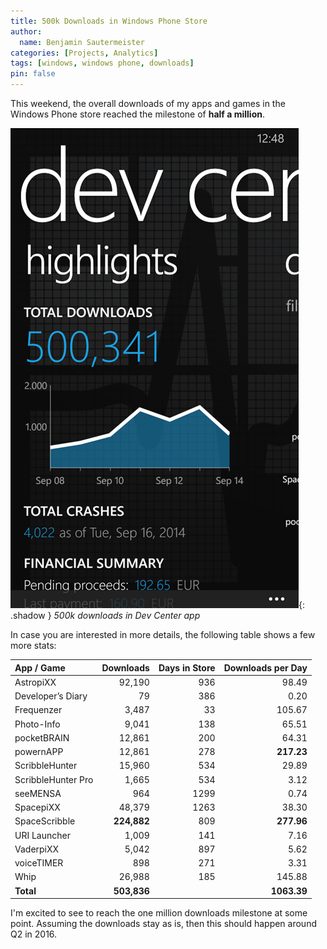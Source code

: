 ```yaml
---
title: 500k Downloads in Windows Phone Store
author:
  name: Benjamin Sautermeister
categories: [Projects, Analytics]
tags: [windows, windows phone, downloads]
pin: false
---
```


This weekend, the overall downloads of my apps and games in the Windows Phone store reached the milestone of **half a million**.

![500k Downloads](/assets/img/posts/2014/500k-downloads.png){: .shadow }
_500k downloads in Dev Center app_

In case you are interested in more details, the following table shows a few more stats:

| App / Game         | Downloads   | Days in Store | Downloads per Day |
|:-------------------|------------:|--------------:|------------------:|
| AstropiXX          | 92,190      | 936           | 98.49             |
| Developer’s Diary  | 79          | 386           | 0.20              |
| Frequenzer         | 3,487       | 33            | 105.67            |
| Photo-Info         | 9,041       | 138           | 65.51             |
| pocketBRAIN        | 12,861      | 200           | 64.31             |
| powernAPP          | 12,861      | 278           | **217.23**        |
| ScribbleHunter     | 15,960      | 534           | 29.89             |
| ScribbleHunter Pro | 1,665       | 534           | 3.12              |
| seeMENSA           | 964         | 1299          | 0.74              |
| SpacepiXX          | 48,379      | 1263          | 38.30             |
| SpaceScribble      | **224,882** | 809           | **277.96**        |
| URI Launcher       | 1,009       | 141           | 7.16              |
| VaderpiXX          | 5,042       | 897           | 5.62              |
| voiceTIMER         | 898         | 271           | 3.31              |
| Whip               | 26,988      | 185           | 145.88            |
| **Total**          | **503,836** |               | **1063.39**       |

I'm excited to see to reach the one million downloads milestone at some point. Assuming the downloads stay as is,
then this should happen around Q2 in 2016.